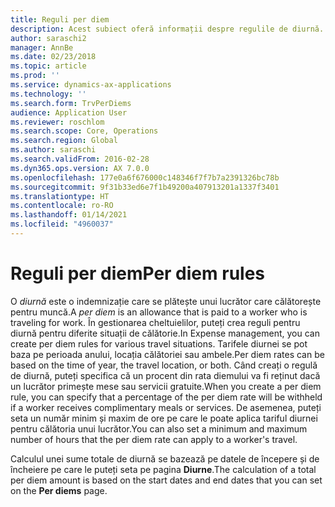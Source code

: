 ```yaml
---
title: Reguli per diem
description: Acest subiect oferă informații despre regulile de diurnă.
author: saraschi2
manager: AnnBe
ms.date: 02/23/2018
ms.topic: article
ms.prod: ''
ms.service: dynamics-ax-applications
ms.technology: ''
ms.search.form: TrvPerDiems
audience: Application User
ms.reviewer: roschlom
ms.search.scope: Core, Operations
ms.search.region: Global
ms.author: saraschi
ms.search.validFrom: 2016-02-28
ms.dyn365.ops.version: AX 7.0.0
ms.openlocfilehash: 177e0a6f676000c148346f7f7b7a2391326bc78b
ms.sourcegitcommit: 9f31b33ed6e7f1b49200a407913201a1337f3401
ms.translationtype: HT
ms.contentlocale: ro-RO
ms.lasthandoff: 01/14/2021
ms.locfileid: "4960037"
---
```

# <a name="per-diem-rules"></a><span data-ttu-id="b5557-103">Reguli per diem</span><span class="sxs-lookup"><span data-stu-id="b5557-103">Per diem rules</span></span>

<span data-ttu-id="b5557-104">O *diurnă* este o indemnizație care se plătește unui lucrător care călătorește pentru muncă.</span><span class="sxs-lookup"><span data-stu-id="b5557-104">A *per diem* is an allowance that is paid to a worker who is traveling for work.</span></span> <span data-ttu-id="b5557-105">În gestionarea cheltuielilor, puteți crea reguli pentru diurnă pentru diferite situații de călătorie.</span><span class="sxs-lookup"><span data-stu-id="b5557-105">In Expense management, you can create per diem rules for various travel situations.</span></span> <span data-ttu-id="b5557-106">Tarifele diurnei se pot baza pe perioada anului, locația călătoriei sau ambele.</span><span class="sxs-lookup"><span data-stu-id="b5557-106">Per diem rates can be based on the time of year, the travel location, or both.</span></span> <span data-ttu-id="b5557-107">Când creați o regulă de diurnă, puteți specifica că un procent din rata diemului va fi reținut dacă un lucrător primește mese sau servicii gratuite.</span><span class="sxs-lookup"><span data-stu-id="b5557-107">When you create a per diem rule, you can specify that a percentage of the per diem rate will be withheld if a worker receives complimentary meals or services.</span></span> <span data-ttu-id="b5557-108">De asemenea, puteți seta un număr minim și maxim de ore pe care le poate aplica tariful diurnei pentru călătoria unui lucrător.</span><span class="sxs-lookup"><span data-stu-id="b5557-108">You can also set a minimum and maximum number of hours that the per diem rate can apply to a worker's travel.</span></span>

<span data-ttu-id="b5557-109">Calculul unei sume totale de diurnă se bazează pe datele de începere și de încheiere pe care le puteți seta pe pagina **Diurne**.</span><span class="sxs-lookup"><span data-stu-id="b5557-109">The calculation of a total per diem amount is based on the start dates and end dates that you can set on the **Per diems** page.</span></span>

